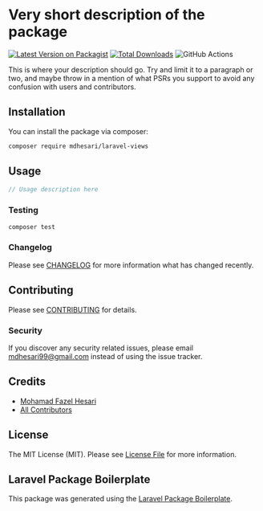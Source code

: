 # Very short description of the package

[![Latest Version on Packagist](https://img.shields.io/packagist/v/mdhesari/laravel-views.svg?style=flat-square)](https://packagist.org/packages/mdhesari/laravel-views)
[![Total Downloads](https://img.shields.io/packagist/dt/mdhesari/laravel-views.svg?style=flat-square)](https://packagist.org/packages/mdhesari/laravel-views)
![GitHub Actions](https://github.com/mdhesari/laravel-views/actions/workflows/main.yml/badge.svg)

This is where your description should go. Try and limit it to a paragraph or two, and maybe throw in a mention of what PSRs you support to avoid any confusion with users and contributors.

## Installation

You can install the package via composer:

```bash
composer require mdhesari/laravel-views
```

## Usage

```php
// Usage description here
```

### Testing

```bash
composer test
```

### Changelog

Please see [CHANGELOG](CHANGELOG.md) for more information what has changed recently.

## Contributing

Please see [CONTRIBUTING](CONTRIBUTING.md) for details.

### Security

If you discover any security related issues, please email mdhesari99@gmail.com instead of using the issue tracker.

## Credits

-   [Mohamad Fazel Hesari](https://github.com/mdhesari)
-   [All Contributors](../../contributors)

## License

The MIT License (MIT). Please see [License File](LICENSE.md) for more information.

## Laravel Package Boilerplate

This package was generated using the [Laravel Package Boilerplate](https://laravelpackageboilerplate.com).

